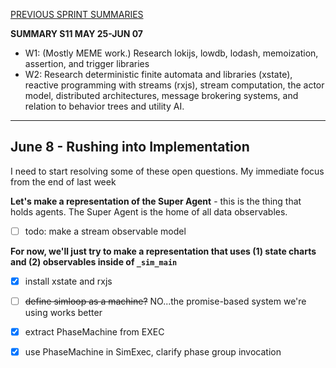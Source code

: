 [PREVIOUS SPRINT SUMMARIES](00-dev-archives/sprint-summaries.md)

**SUMMARY S11 MAY 25-JUN 07**

* W1: (Mostly MEME work.) Research lokijs, lowdb, lodash, memoization, assertion, and trigger libraries
* W2: Research deterministic finite automata and libraries (xstate), reactive programming with streams (rxjs), stream computation, the actor model, distributed architectures, message brokering systems, and relation to behavior trees and utility AI.

---
## June 8 - Rushing into Implementation

I need to start resolving some of these open questions. My immediate focus from the end of last week

**Let's make a representation of the Super Agent** - this is the thing that holds agents. The Super Agent is the home of all data observables.

* [ ] todo: make a stream observable model

**For now, we'll just try to make a representation that uses (1) state charts and (2) observables inside of  `_sim_main`**

* [x] install xstate and rxjs
* [ ] ~~define simloop as a machine?~~
  NO...the promise-based system we're using works better
* [x] extract PhaseMachine from EXEC
* [x] use PhaseMachine in SimExec, clarify phase group invocation















